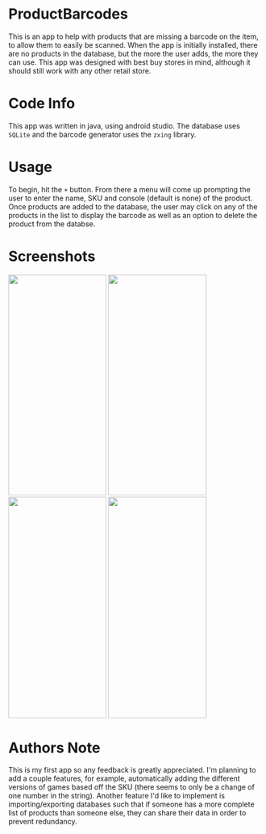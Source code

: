 # ProductBarcodes
This is an app to help with products that are missing a barcode on the item, to allow them to easily be scanned. When the app is initially installed, there are no products in the database, but the more the user adds, the more they can use. This app was designed with best buy stores in mind, although it should still work with any other retail store.

# Code Info
This app was written in java, using android studio. The database uses `SQLite` and the barcode generator uses the `zxing` library.

# Usage
To begin, hit the `+` button. From there a menu will come up prompting the user to enter the name, SKU and console (default is none) of the product. Once products are added to the database, the user may click on any of the products in the list to display the barcode as well as an option to delete the product from the databse. 

# Screenshots

<img src="https://i3.lensdump.com/i/gh5JpH.jpg" width="194.4" height="437.4"> <img src="https://i2.lensdump.com/i/gh5C1x.jpg" width="194.4" height="437.4">
<img src="https://i.lensdump.com/i/gh5QF1.jpg" width="194.4" height="437.4"> <img src="https://i1.lensdump.com/i/gh5kxk.jpg" width="194.4" height="437.4">

# Authors Note
This is my first app so any feedback is greatly appreciated. I'm planning to add a couple features, for example, automatically adding the different versions of games based off the SKU (there seems to only be a change of one number in the string). Another feature I'd like to implement is importing/exporting databases such that if someone has a more complete list of products than someone else, they can share their data in order to prevent redundancy.
